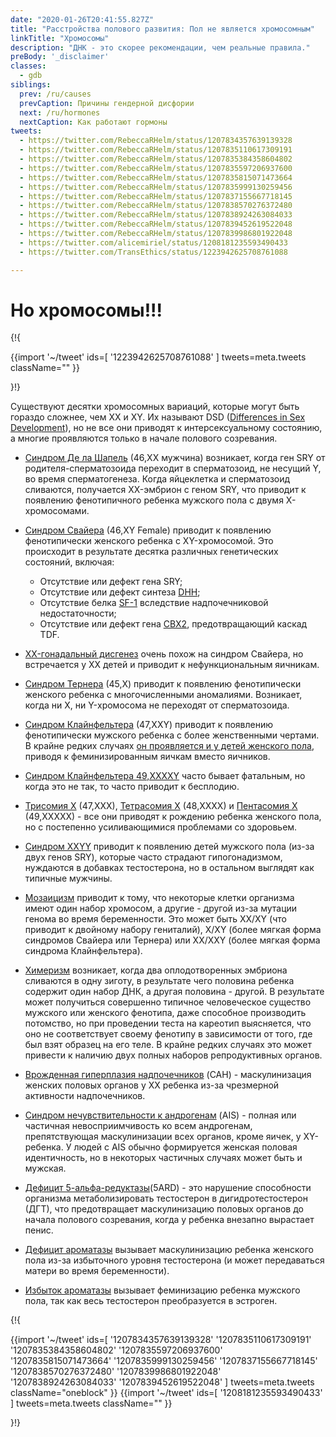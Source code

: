 ```yaml
---
date: "2020-01-26T20:41:55.827Z"
title: "Расстройства полового развития: Пол не является хромосомным"
linkTitle: "Хромосомы"
description: "ДНК - это скорее рекомендации, чем реальные правила."
preBody: '_disclaimer'
classes:
  - gdb
siblings:
  prev: /ru/causes
  prevCaption: Причины гендерной дисфории
  next: /ru/hormones
  nextCaption: Как работают гормоны
tweets:
  - https://twitter.com/RebeccaRHelm/status/1207834357639139328
  - https://twitter.com/RebeccaRHelm/status/1207835110617309191
  - https://twitter.com/RebeccaRHelm/status/1207835384358604802
  - https://twitter.com/RebeccaRHelm/status/1207835597206937600
  - https://twitter.com/RebeccaRHelm/status/1207835815071473664
  - https://twitter.com/RebeccaRHelm/status/1207835999130259456
  - https://twitter.com/RebeccaRHelm/status/1207837155667718145
  - https://twitter.com/RebeccaRHelm/status/1207838570276372480
  - https://twitter.com/RebeccaRHelm/status/1207838924263084033
  - https://twitter.com/RebeccaRHelm/status/1207839452619522048
  - https://twitter.com/RebeccaRHelm/status/1207839986801922048
  - https://twitter.com/alicemiriel/status/1208181235593490433
  - https://twitter.com/TransEthics/status/1223942625708761088

---
```


# Но хромосомы!!!

{!{ <div class="gutter">
  {{import '~/tweet' ids=[
    '1223942625708761088'
  ] tweets=meta.tweets className="" }}
</div>}!}


Существуют десятки хромосомных вариаций, которые могут быть гораздо сложнее, чем XX и XY. Их называют DSD ([Differences in Sex Development](https://en.wikipedia.org/wiki/Disorders_of_sex_development)), но не все они приводят к интерсексуальному состоянию, а многие проявляются только в начале полового созревания.

- [Синдром Де ла Шапель](https://en.wikipedia.org/wiki/XX_male_syndrome) (46,XX мужчина) возникает, когда ген SRY от родителя-сперматозоида переходит в сперматозоид, не несущий Y, во время сперматогенеза. Когда яйцеклетка и сперматозоид сливаются, получается XX-эмбрион с геном SRY, что приводит к появлению фенотипичного ребенка мужского пола с двумя X-хромосомами.

- [Синдром Свайера](https://en.wikipedia.org/wiki/Swyer_syndrome) (46,XY Female) приводит к появлению фенотипически женского ребенка с XY-хромосомой. Это происходит в результате десятка различных генетических состояний, включая:

  - Отсутствие или дефект гена SRY;
  - Отсутствие или дефект синтеза [DHH](https://en.wikipedia.org/wiki/Desert_hedgehog_(protein));
  - Отсутствие белка [SF-1](https://en.wikipedia.org/wiki/Steroidogenic_factor_1) вследствие надпочечниковой недостаточности;
  - Отсутствие или дефект гена [CBX2](https://en.wikipedia.org/wiki/CBX2_(ген)), предотвращающий каскад TDF.

- [XX-гонадальный дисгенез](https://en.wikipedia.org/wiki/XX_gonadal_dysgenesis) очень похож на синдром Свайера, но встречается у XX детей и приводит к нефункциональным яичникам.

- [Синдром Тернера](https://en.wikipedia.org/wiki/Turner_syndrome) (45,X) приводит к появлению фенотипически женского ребенка с многочисленными аномалиями. Возникает, когда ни X, ни Y-хромосома не переходят от сперматозоида.

- [Синдром Клайнфельтера](https://en.wikipedia.org/wiki/Klinefelter_syndrome) (47,XXY) приводит к появлению фенотипически мужского ребенка с более женственными чертами. В крайне редких случаях [он проявляется и у детей женского пола](https://www.ncbi.nlm.nih.gov/pubmed/15755052), приводя к феминизированным яичкам вместо яичников.

- [Синдром Клайнфельтера 49,XXXXY](https://en.wikipedia.org/wiki/49,XXXXY) часто бывает фатальным, но когда это не так, то часто приводит к бесплодию.

- [Трисомия X](https://en.wikipedia.org/wiki/Triple_X_syndrome) (47,XXX), [Тетрасомия X](https://en.wikipedia.org/wiki/Tetrasomy_X) (48,XXXX) и [Пентасомия X](https://en.wikipedia.org/wiki/49,_XXXXX) (49,XXXXX) - все они приводят к рождению ребенка женского пола, но с постепенно усиливающимися проблемами со здоровьем.

- [Синдром XXYY](https://en.wikipedia.org/wiki/XXYY_syndrome) приводит к появлению детей мужского пола (из-за двух генов SRY), которые часто страдают гипогонадизмом, нуждаются в добавках тестостерона, но в остальном выглядят как типичные мужчины.

- [Мозаицизм](https://en.wikipedia.org/wiki/Mosaic_(генетика)) приводит к тому, что некоторые клетки организма имеют один набор хромосом, а другие - другой из-за мутации генома во время беременности. Это может быть XX/XY (что приводит к двойному набору гениталий), X/XY (более мягкая форма синдромов Свайера или Тернера) или XX/XXY (более мягкая форма синдрома Клайнфельтера).

- [Химеризм](https://en.wikipedia.org/wiki/Chimera_(генетика)) возникает, когда два оплодотворенных эмбриона сливаются в одну зиготу, в результате чего половина ребенка содержит один набор ДНК, а другая половина - другой. В результате может получиться совершенно типичное человеческое существо мужского или женского фенотипа, даже способное производить потомство, но при проведении теста на кареотип выясняется, что оно не соответствует своему фенотипу в зависимости от того, где был взят образец на его теле. В крайне редких случаях это может привести к наличию двух полных наборов репродуктивных органов.

- [Врожденная гиперплазия надпочечников](https://en.wikipedia.org/wiki/Congenital_adrenal_hyperplasia) (CAH) - маскулинизация женских половых органов у XX ребенка из-за чрезмерной активности надпочечников.

- [Синдром нечувствительности к андрогенам](https://en.wikipedia.org/wiki/Androgen_insensitivity_syndrome) (AIS) - полная или частичная невосприимчивость ко всем андрогенам, препятствующая маскулинизации всех органов, кроме яичек, у XY-ребенка. У людей с AIS обычно формируется женская половая идентичность, но в некоторых частичных случаях может быть и мужская.

- [Дефицит 5-альфа-редуктазы](https://en.wikipedia.org/wiki/5-alpha-reductase_deficiency)(5ARD) - это нарушение способности организма метаболизировать тестостерон в дигидротестостерон (ДГТ), что предотвращает маскулинизацию половых органов до начала полового созревания, когда у ребенка внезапно вырастает пенис.

- [Дефицит ароматазы](https://en.wikipedia.org/wiki/Aromatase_deficiency) вызывает маскулинизацию ребенка женского пола из-за избыточного уровня тестостерона (и может передаваться матери во время беременности).

- [Избыток ароматазы](https://en.wikipedia.org/wiki/Aromatase_excess_syndrome) вызывает феминизацию ребенка мужского пола, так как весь тестостерон преобразуется в эстроген.

{!{ <div class="span34 center print-span2">
  {{import '~/tweet' ids=[
    '1207834357639139328'
    '1207835110617309191'
    '1207835384358604802'
    '1207835597206937600'
    '1207835815071473664'
    '1207835999130259456'
    '1207837155667718145'
    '1207838570276372480'
    '1207839986801922048'
    '1207838924263084033'
    '1207839452619522048'
  ] tweets=meta.tweets className="oneblock" }}
  {{import '~/tweet' ids=[
    '1208181235593490433'
  ] tweets=meta.tweets className="" }}
</div>}!}
